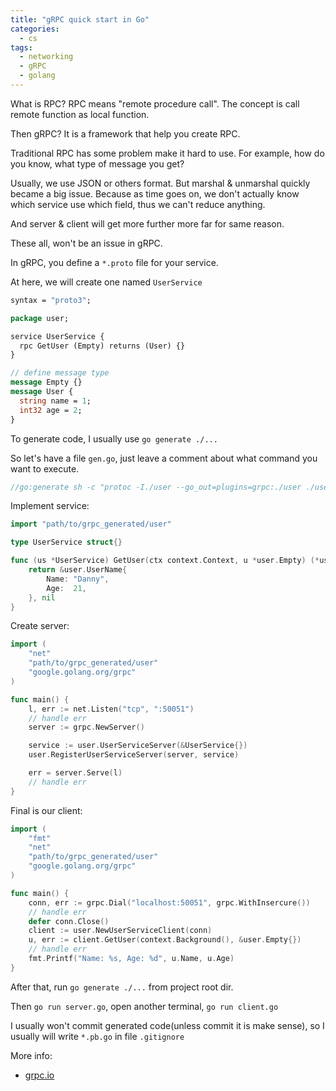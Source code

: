 ```yaml
---
title: "gRPC quick start in Go"
categories:
  - cs
tags:
  - networking
  - gRPC
  - golang
---
```


What is RPC? RPC means "remote procedure call". The concept is call remote function as local function.

Then gRPC? It is a framework that help you create RPC.

Traditional RPC has some problem make it hard to use. For example, how do you know, what type of message you get?

Usually, we use JSON or others format. But marshal & unmarshal quickly became a big issue.
Because as time goes on, we don't actually know which service use which field, thus we can't reduce anything.

And server & client will get more further more far for same reason.

These all, won't be an issue in gRPC.

In gRPC, you define a `*.proto` file for your service.

At here, we will create one named `UserService`

```protobuf
syntax = "proto3";

package user;

service UserService {
  rpc GetUser (Empty) returns (User) {}
}

// define message type
message Empty {}
message User {
  string name = 1;
  int32 age = 2;
}
```

To generate code, I usually use `go generate ./...`

So let's have a file `gen.go`, just leave a comment about what command you want to execute.

```go
//go:generate sh -c "protoc -I./user --go_out=plugins=grpc:./user ./user/*.proto"
```

Implement service:

```go
import "path/to/grpc_generated/user"

type UserService struct{}

func (us *UserService) GetUser(ctx context.Context, u *user.Empty) (*user.User, error) {
    return &user.UserName{
        Name: "Danny",
		Age:  21,
    }, nil
}
```

Create server:

```go
import (
	"net"
	"path/to/grpc_generated/user"
	"google.golang.org/grpc"
)

func main() {
	l, err := net.Listen("tcp", ":50051")
	// handle err
	server := grpc.NewServer()

	service := user.UserServiceServer(&UserService{})
	user.RegisterUserServiceServer(server, service)

	err = server.Serve(l)
	// handle err
}
```

Final is our client:

```go
import (
	"fmt"
	"net"
	"path/to/grpc_generated/user"
	"google.golang.org/grpc"
)

func main() {
	conn, err := grpc.Dial("localhost:50051", grpc.WithInsercure())
	// handle err
	defer conn.Close()
	client := user.NewUserServiceClient(conn)
	u, err := client.GetUser(context.Background(), &user.Empty{})
	// handle err
	fmt.Printf("Name: %s, Age: %d", u.Name, u.Age)
}
```

After that, run `go generate ./...` from project root dir.

Then `go run server.go`, open another terminal, `go run client.go`

I usually won't commit generated code(unless commit it is make sense), so I usually will write `*.pb.go` in file `.gitignore`

More info:

- [grpc.io](https://grpc.io/)
